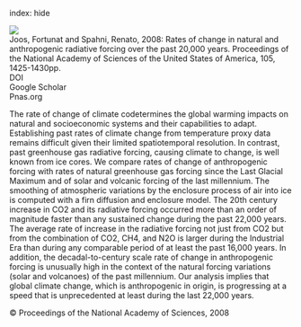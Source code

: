 index: hide

<div class="Citation">
    <div class="Citation-thumb CitationThumb-linked"  data-href="https://doi.org/10.1073/pnas.0707386105">
      <img src="https://static.claimspace.cloud/climate-study-static/refs/thumbs/5/Joos_and_Spahni_2008-thumb.png" />
    </div>

  <div class="Citation-body">
    <div class="Citation-text">Joos, Fortunat and Spahni, Renato, 2008: Rates of change in natural and anthropogenic radiative forcing over the past 20,000 years. <span class="Article-journal">Proceedings of the National Academy of Sciences of the United States of America, </span><span class="Article-volume">105, </span>1425-1430pp.</div>
    <div class="Citation-links">
      <div class="CitationLink" data-href="https://doi.org/10.1073/pnas.0707386105">
        <div class="CitationLink-icon CitationLink-Doi"></div>
        <div class="CitationLink-text">DOI</div>
      </div>
      <div class="CitationLink" data-href="https://scholar.google.com/scholar?q=10.1073/pnas.0707386105">
        <div class="CitationLink-icon CitationLink-Scholar"></div>
        <div class="CitationLink-text">Google Scholar</div>
      </div>
      <div class="CitationLink" data-href="http://www.pnas.org/content/105/5/1425.abstract">
        <div class="CitationLink-icon CitationLink-Publisher"></div>
        <div class="CitationLink-text">Pnas.org</div>
      </div>
    </div>
  </div>
</div>

The rate of change of climate codetermines the global warming impacts on natural and socioeconomic systems and their capabilities to adapt. Establishing past rates of climate change from temperature proxy data remains difficult given their limited spatiotemporal resolution. In contrast, past greenhouse gas radiative forcing, causing climate to change, is well known from ice cores. We compare rates of change of anthropogenic forcing with rates of natural greenhouse gas forcing since the Last Glacial Maximum and of solar and volcanic forcing of the last millennium. The smoothing of atmospheric variations by the enclosure process of air into ice is computed with a firn diffusion and enclosure model. The 20th century increase in CO2 and its radiative forcing occurred more than an order of magnitude faster than any sustained change during the past 22,000 years. The average rate of increase in the radiative forcing not just from CO2 but from the combination of CO2, CH4, and N2O is larger during the Industrial Era than during any comparable period of at least the past 16,000 years. In addition, the decadal-to-century scale rate of change in anthropogenic forcing is unusually high in the context of the natural forcing variations (solar and volcanoes) of the past millennium. Our analysis implies that global climate change, which is anthropogenic in origin, is progressing at a speed that is unprecedented at least during the last 22,000 years.

<div class="Citation-copy">
&copy; Proceedings of the National Academy of Sciences, 2008
</div>